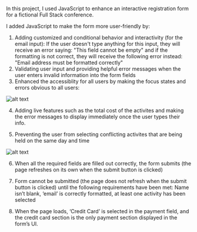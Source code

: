 In this project, I used JavaScript to enhance an interactive registration form for a fictional Full Stack conference.

I added JavaScript to make the form more user-friendly by:

1. Adding customized and conditional behavior and interactivity (for the email input):
   If the user doesn't type anything for this input, they will receive an error saying: "This field cannot be empty" and if the formatting is not correct, they will receive the following error instead: "Email address must be formatted correctly"
2. Validating user input and providing helpful error messages when the user enters invalid information into the form fields
3. Enhanced the accessiblity for all users by making the focus states and errors obvious to all users:

![alt text](https://i.imgur.com/5oeWVjF.png)

4. Adding live features such as the total cost of the activites and making the error messages to display immediately once the user types their info.

5. Preventing the user from selecting conflicting activites that are being held on the same day and time

![alt text](https://i.imgur.com/EWBHLWA.png)

6. When all the required fields are filled out correctly, the form submits (the page refreshes on its own when the submit button is clicked)

7. Form cannot be submitted (the page does not refresh when the submit button is clicked) until the following requirements have been met: Name isn’t blank, ‘email’ is correctly formatted, at least one activity has been selected

8. When the page loads, ‘Credit Card’ is selected in the payment field, and the credit card section is the only payment section displayed in the form’s UI.
